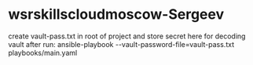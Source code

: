 # wsrskillscloudmoscow-Sergeev

create vault-pass.txt in root of project and store secret here for decoding vault
after run: ansible-playbook --vault-password-file=vault-pass.txt playbooks/main.yaml
